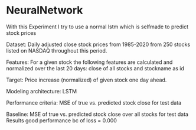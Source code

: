 # NeuralNetwork
With this Experiment I try to use a normal lstm which is selfmade to predict stock prices

Dataset: Daily adjusted close stock prices from 1985-2020 from 250 stocks listed on NASDAQ throughout this period.

Features: For a given stock the following features are calculated and normalized over the last 20 days: close of all stocks and stockname as id

Target: Price increase (normalized) of given stock one day ahead.

Modeling architecture: 
LSTM

Performance criteria: 
MSE of true vs. predicted stock close for test data

Baseline: 
MSE of true vs. predicted stock close over all stocks for test data
Results
good performance bc of loss = 0.000